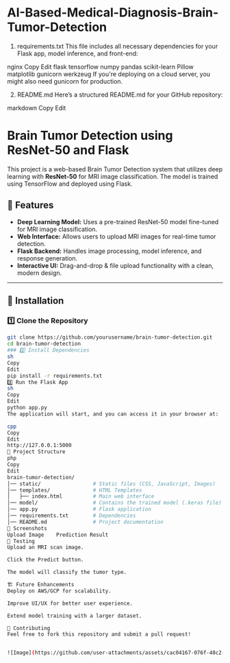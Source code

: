 # AI-Based-Medical-Diagnosis-Brain-Tumor-Detection

1. requirements.txt
This file includes all necessary dependencies for your Flask app, model inference, and front-end:

nginx
Copy
Edit
flask
tensorflow
numpy
pandas
scikit-learn
Pillow
matplotlib
gunicorn
werkzeug
If you're deploying on a cloud server, you might also need gunicorn for production.

2. README.md
Here’s a structured README.md for your GitHub repository:

markdown
Copy
Edit
# Brain Tumor Detection using ResNet-50 and Flask

This project is a web-based Brain Tumor Detection system that utilizes deep learning with **ResNet-50** for MRI image classification. The model is trained using TensorFlow and deployed using Flask.

## 📌 Features
- **Deep Learning Model:** Uses a pre-trained ResNet-50 model fine-tuned for MRI image classification.
- **Web Interface:** Allows users to upload MRI images for real-time tumor detection.
- **Flask Backend:** Handles image processing, model inference, and response generation.
- **Interactive UI:** Drag-and-drop & file upload functionality with a clean, modern design.

---

## 🚀 Installation

### 1️⃣ Clone the Repository
```sh
git clone https://github.com/yourusername/brain-tumor-detection.git
cd brain-tumor-detection
### 2️⃣ Install Dependencies
sh
Copy
Edit
pip install -r requirements.txt
3️⃣ Run the Flask App
sh
Copy
Edit
python app.py
The application will start, and you can access it in your browser at:

cpp
Copy
Edit
http://127.0.0.1:5000
📁 Project Structure
php
Copy
Edit
brain-tumor-detection/
│── static/                 # Static files (CSS, JavaScript, Images)
│── templates/              # HTML Templates
│   ├── index.html          # Main web interface
│── model/                  # Contains the trained model (.keras file)
│── app.py                  # Flask application
│── requirements.txt        # Dependencies
│── README.md               # Project documentation
📸 Screenshots
Upload Image	Prediction Result
🧪 Testing
Upload an MRI scan image.

Click the Predict button.

The model will classify the tumor type.

🏗 Future Enhancements
Deploy on AWS/GCP for scalability.

Improve UI/UX for better user experience.

Extend model training with a larger dataset.

🤝 Contributing
Feel free to fork this repository and submit a pull request!


![Image](https://github.com/user-attachments/assets/cac04167-076f-48c2-8f47-8ccdf043bb6b)
